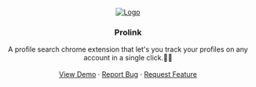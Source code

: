 <p align="center">
  <a href="https://github.com/Priya730/profile-badge-generator">
    <img src="image\Banner.jpeg" alt="Logo" >
  </a>

  <h3 align="center">Prolink</h3>

  <p align="center">
     A profile search chrome extension that let's you track your profiles on any account in a single click.👨‍💻
    <br />
    <br />
    <a href="https://priya730.github.io/prolink/">View Demo</a>
    ·
    <a href="https://github.com/Priya730/prolink/issues">Report Bug</a>
    ·
    <a href="https://github.com/Priya730/prolink/issues">Request Feature</a>
  </p>
</p>
